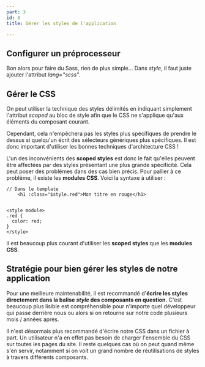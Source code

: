 ```yaml
---
part: 3
id: 8
title: Gérer les styles de l'application

---
```

## Configurer un préprocesseur

Bon alors pour faire du Sass, rien de plus simple... Dans _style_, il faut juste ajouter l'attribut _lang="scss"_.

## Gérer le CSS

On peut utiliser la technique des styles délimités en indiquant simplement l'attribut _scoped_ au bloc de style afin que le CSS ne s'applique qu'aux éléments du composant courant.

Cependant, cela n'empêchera pas les styles plus spécifiques de prendre le dessus si quelqu'un écrit des sélecteurs génériques plus spécifiques. Il est donc important d'utiliser les bonnes techniques d'architecture CSS !

L'un des inconvénients des **scoped styles** est donc le fait qu'elles peuvent être affectées par des styles présentant une plus grande spécificité. Cela peut poser des problèmes dans des cas bien précis. Pour pallier à ce problème, il existe les **modules CSS**. Voici la syntaxe à utiliser :

    // Dans le template
    	<h1 :class="$style.red">Mon titre en rouge</h1>
    
    
    <style module>
    .red {
      color: red;
    }
    </style>

Il est beaucoup plus courant d'utiliser les **scoped styles** que les **modules CSS**.

## Stratégie pour bien gérer les styles de notre application

Pour une meilleure maintenabilité, il est recommandé d'**écrire les styles directement dans la balise _style_ des composants en question**. C'est beaucoup plus lisible est compréhensible pour n'importe quel développeur qui passe derrière nous ou alors si on retourne sur notre code plusieurs mois / années après.

Il n'est désormais plus recommandé d'écrire notre CSS dans un fichier à part. Un utilisateur n'a en effet pas besoin de charger l'ensemble du CSS sur toutes les pages du site. Il reste quelques cas où on peut quand même s'en servir, notamment si on voit un grand nombre de réutilisations de styles à travers différents composants.
